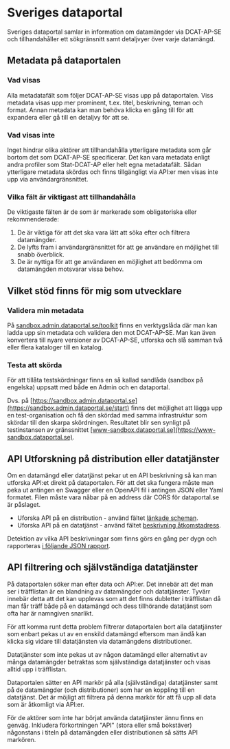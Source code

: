 # Sveriges dataportal

Sveriges dataportal samlar in information om datamängder via DCAT-AP-SE och tillhandahåller ett sökgränsnitt samt detaljvyer över varje datamängd.

## Metadata på dataportalen
### Vad visas
Alla metadatafält som följer DCAT-AP-SE visas upp på dataportalen. Viss metadata visas upp mer prominent, t.ex. titel, beskrivning, teman och format. Annan metadata kan man behöva klicka en gång till för att expandera eller gå till en detaljvy för att se.

### Vad visas inte
Inget hindrar olika aktörer att tillhandahålla ytterligare metadata som går bortom det som DCAT-AP-SE specificerar. Det kan vara metadata enligt andra profiler som Stat-DCAT-AP eller helt egna metadatafält.
Sådan ytterligare metadata skördas och finns tillgängligt via API:er men visas inte upp via användargränsnittet.

### Vilka fält är viktigast att tillhandahålla
De viktigaste fälten är de som är markerade som obligatoriska eller rekommenderade:

1. De är viktiga för att det ska vara lätt att söka efter och filtrera datamängder.
2. De lyfts fram i användargränsnittet för att ge användare en möjlighet till snabb överblick.
3. De är nyttiga för att ge användaren en möjlighet att bedömma om datamängden motsvarar vissa behov.

## Vilket stöd finns för mig som utvecklare

### Validera min metadata
På [sandbox.admin.dataportal.se/toolkit](https://sandbox.admin.dataportal.se/toolkit/catalog) finns en verktygslåda där man kan ladda upp sin metadata och validera den mot DCAT-AP-SE. Man kan även konvertera till nyare versioner av DCAT-AP-SE, utforska och slå samman två eller flera kataloger till en katalog.

### Testa att skörda
För att tillåta testskördningar finns en så kallad sandlåda (sandbox på engelska) uppsatt med både en Admin och en dataportal.

Dvs. på [https://sandbox.admin.dataportal.se](https://sandbox.admin.dataportal.se/start) finns det möjlighet att lägga upp en test-organisation och få den skördad med samma infrastruktur som skördar till den skarpa skördningen. Resultatet blir sen synligt på testinstansen av gränssnittet [www-sandbox.dataportal.se](https://www-sandbox.dataportal.se). 

## API Utforskning på distribution eller datatjänster
Om en datamängd eller datatjänst pekar ut en API beskrivning så kan man utforska API:et direkt på dataportalen. För att det ska fungera måste man peka ut antingen en Swagger eller en OpenAPI fil i antingen JSON eller Yaml formatet. Filen måste vara nåbar på en address där CORS för dataportal.se är påslaget.

* Uforska API på en distribution - använd fältet [länkade scheman](https://docs.dataportal.se/dcat/sv/#dcat_Distribution-dcterms_conformsTo).
* Uforska API på en datatjänst - använd fältet [beskrivning åtkomstadress](https://docs.dataportal.se/dcat/sv/#dcat_DataService-dcat_endpointDescription).

Detektion av vilka API beskrivningar som finns görs en gång per dygn och rapporteras [i följande JSON rapport](https://admin.dataportal.se/detectedapis.json).

## API filtrering och självständiga datatjänster
På dataportalen söker man efter data och API:er. Det innebär att det man ser i träfflistan är en blandning av datamängder och datatjänster. Tyvärr innebär detta att det kan upplevas som att det finns dubletter i träfflistan då man får träff både på en datamängd och dess tillhörande datatjänst som ofta har är namngiven snarlikt.

För att komma runt detta problem filtrerar dataportalen bort alla datatjänster som enbart pekas ut av en enskild datamängd eftersom man ändå kan klicka sig vidare till datatjänsten via datamängdens distributioner.

Datatjänster som inte pekas ut av någon datamängd eller alternativt av många datamängder betraktas som självständiga datatjänster och visas alltid upp i träfflistan.

Dataportalen sätter en API markör på alla (självständiga) datatjänster samt på de datamängder (och distributioner) som har en koppling till en datatjänst. Det är möjligt att filtrera på denna markör för att få upp all data som är åtkomligt via API:er.

För de aktörer som inte har börjat använda datatjänster ännu finns en genväg. Inkludera förkortningen "API" (stora eller små bokstäver) någonstans i titeln på datamängden eller distributionen så sätts API markören.